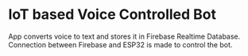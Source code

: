 # IoT based Voice Controlled Bot
App converts voice to text and stores it in Firebase Realtime Database. Connection between Firebase and ESP32 is made to control the bot.
